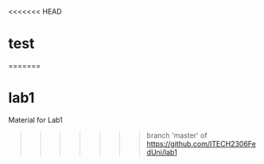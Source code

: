 <<<<<<< HEAD
# test
=======
# lab1
Material for Lab1
>>>>>>> branch 'master' of https://github.com/ITECH2306FedUni/lab1
